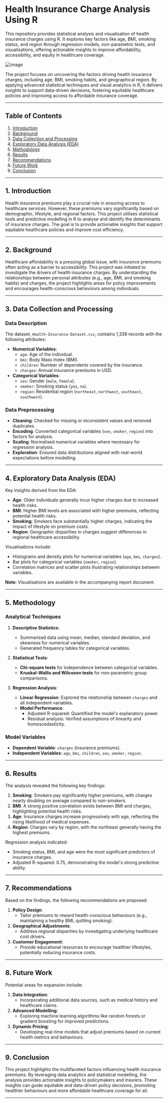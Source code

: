 # Health Insurance Charge Analysis Using R
This repository provides statistical analysis and visualisation of health insurance charges using R. It explores key factors like age, BMI, smoking status, and region through regression models, non-parametric tests, and visualisations, offering actionable insights to improve affordability, accessibility, and equity in healthcare coverage.

![image](https://github.com/user-attachments/assets/92d5c9d0-57d5-45eb-adb0-1ca4c2f4108d)

The project focuses on uncovering the factors driving health insurance charges, including age, BMI, smoking habits, and geographical region. By applying advanced statistical techniques and visual analytics in R, it delivers insights to support data-driven decisions, fostering equitable healthcare policies and improving access to affordable insurance coverage.


---

## Table of Contents
1. [Introduction](#introduction)
2. [Background](#background)
3. [Data Collection and Processing](#data-collection-and-processing)
4. [Exploratory Data Analysis (EDA)](#exploratory-data-analysis-eda)
5. [Methodology](#methodology)
6. [Results](#results)
7. [Recommendations](#recommendations)
8. [Future Work](#future-work)
9. [Conclusion](#conclusion)

---

## 1. Introduction
Health insurance premiums play a crucial role in ensuring access to healthcare services. However, these premiums vary significantly based on demographic, lifestyle, and regional factors. This project utilises statistical tools and predictive modelling in R to analyse and identify the determinants of insurance charges. The goal is to provide actionable insights that support equitable healthcare policies and improve cost efficiency.

---

## 2. Background
Healthcare affordability is a pressing global issue, with insurance premiums often acting as a barrier to accessibility. This project was initiated to investigate the drivers of health insurance charges. By understanding the relationships between personal attributes (e.g., age, BMI, and smoking habits) and charges, the project highlights areas for policy improvements and encourages health-conscious behaviours among individuals.

---

## 3. Data Collection and Processing
### Data Description
The dataset, `Health-Insurance-Dataset.csv`, contains 1,338 records with the following attributes:
- **Numerical Variables**:
  - `age`: Age of the individual.
  - `bmi`: Body Mass Index (BMI).
  - `children`: Number of dependents covered by the insurance.
  - `charges`: Annual insurance premiums in USD.
- **Categorical Variables**:
  - `sex`: Gender (`male`, `female`).
  - `smoker`: Smoking status (`yes`, `no`).
  - `region`: Residential region (`northeast`, `northwest`, `southeast`, `southwest`).

### Data Preprocessing
- **Cleaning**: Checked for missing or inconsistent values and removed duplicates.
- **Encoding**: Converted categorical variables (`sex`, `smoker`, `region`) into factors for analysis.
- **Scaling**: Normalised numerical variables where necessary for regression analysis.
- **Exploration**: Ensured data distributions aligned with real-world expectations before modelling.

---

## 4. Exploratory Data Analysis (EDA)
Key insights derived from the EDA:
- **Age**: Older individuals generally incur higher charges due to increased health risks.
- **BMI**: Higher BMI levels are associated with higher premiums, reflecting potential health risks.
- **Smoking**: Smokers face substantially higher charges, indicating the impact of lifestyle on premium costs.
- **Region**: Geographic disparities in charges suggest differences in regional healthcare accessibility.

Visualisations include:
- Histograms and density plots for numerical variables (`age`, `bmi`, `charges`).
- Bar plots for categorical variables (`smoker`, `region`).
- Correlation matrices and scatter plots illustrating relationships between variables.

**Note**: Visualisations are available in the accompanying report document.

---

## 5. Methodology
### Analytical Techniques
1. **Descriptive Statistics**:
   - Summarised data using mean, median, standard deviation, and skewness for numerical variables.
   - Generated frequency tables for categorical variables.

2. **Statistical Tests**:
   - **Chi-square tests** for independence between categorical variables.
   - **Kruskal-Wallis and Wilcoxon tests** for non-parametric group comparisons.

3. **Regression Analysis**:
   - **Linear Regression**: Explored the relationship between `charges` and all independent variables.
   - **Model Performance**:
     - Adjusted R-squared: Quantified the model's explanatory power.
     - Residual analysis: Verified assumptions of linearity and homoscedasticity.

### Model Variables
- **Dependent Variable**: `charges` (insurance premiums).
- **Independent Variables**: `age`, `bmi`, `children`, `sex`, `smoker`, `region`.

---

## 6. Results
The analysis revealed the following key findings:
1. **Smoking**: Smokers pay significantly higher premiums, with charges nearly doubling on average compared to non-smokers.
2. **BMI**: A strong positive correlation exists between BMI and charges, highlighting potential health risks.
3. **Age**: Insurance charges increase progressively with age, reflecting the rising likelihood of medical expenses.
4. **Region**: Charges vary by region, with the northeast generally having the highest premiums.

Regression analysis indicated:
- Smoking status, BMI, and age were the most significant predictors of insurance charges.
- Adjusted R-squared: 0.75, demonstrating the model's strong predictive ability.

---

## 7. Recommendations
Based on the findings, the following recommendations are proposed:
1. **Policy Design**:
   - Tailor premiums to reward health-conscious behaviours (e.g., maintaining a healthy BMI, quitting smoking).
2. **Geographical Adjustments**:
   - Address regional disparities by investigating underlying healthcare cost drivers.
3. **Customer Engagement**:
   - Provide educational resources to encourage healthier lifestyles, potentially reducing insurance costs.

---

## 8. Future Work
Potential areas for expansion include:
1. **Data Integration**:
   - Incorporating additional data sources, such as medical history and healthcare claims.
2. **Advanced Modelling**:
   - Exploring machine learning algorithms like random forests or gradient boosting for improved predictions.
3. **Dynamic Pricing**:
   - Developing real-time models that adjust premiums based on current health metrics and behaviours.

---

## 9. Conclusion
This project highlights the multifaceted factors influencing health insurance premiums. By leveraging data analytics and statistical modelling, the analysis provides actionable insights to policymakers and insurers. These insights can guide equitable and data-driven policy decisions, promoting healthier behaviours and more affordable healthcare coverage for all.

---


